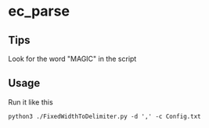 # ec_parse

## Tips

Look for the word "MAGIC" in the script

## Usage

Run it like this

`python3 ./FixedWidthToDelimiter.py -d ',' -c Config.txt`
